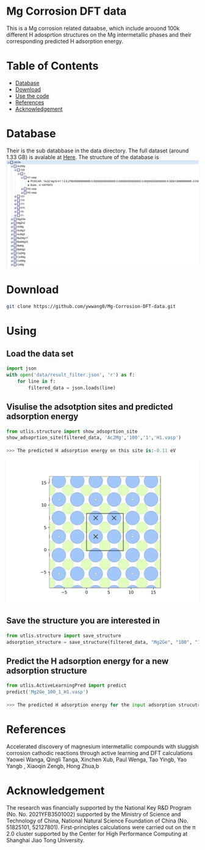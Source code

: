 # Mg Corrosion DFT data

This is a Mg corrosion related dataabse, which include arouond 100k different H adosprtion structures on the Mg intermetallic phases and their corresponding predicted H adsorption energy.

# Table of Contents

- [Database](#Database)
- [Download](#Download)
- [Use the code](#Use-the-code)
- [References](#reference)
- [Acknowledgement](#Acknowledgement)

# Database
Their is the sub databbase in the data directory. The full dataset (around 1.33 GB) is avalable at [Here](https://drive.google.com/file/d/12ixEDfre9fCH5Bzj6DQJ7tNa1DR2zNsL/view?usp=sharing). The structure of the database is
![](figure/data_structure.jpg)


# Download
```bash
git clone https://github.com/ywwang0/Mg-Corrosion-DFT-data.git
```

# Using
## Load the data set
```python
import json
with open('data/result_filter.json', 'r') as f:
    for line in f:
        filtered_data = json.loads(line)
```
## Visulise the adsotption sites and predicted adsorption energy
```python
from utlis.structure import show_adsoprtion_site
show_adsoprtion_site(filtered_data, 'Ac2Mg','100','1','H1.vasp')

>>> The predicted H adsorption energy on this site is:-0.11 eV
```
![](figure/ads_positioon.png)
## Save the structure you are interested in
```python
from utlis.structure import save_structure
adsorption_structure = save_structure(filtered_data, "Mg2Ge", "100", "1", "H1.vasp")
```
## Predict the H adsorption energy for a new adsorption structure
```python
from utlis.ActiveLearningPred import predict
predict('Mg2Ge_100_1_H1.vasp')

>>> The predicted H adsorption energy for the input adsorption strucutre is: 0.55 eV
```

# References
Accelerated discovery of magnesium intermetallic compounds with sluggish corrosion cathodic reactions through active learning and DFT calculations
Yaowei Wanga, Qingli Tanga, Xinchen Xub, Paul Wenga, Tao Yingb, Yao Yangb , Xiaoqin Zengb, Hong Zhua,b

# Acknowledgement
The research was financially supported by the National Key R&D Program (No. No. 2021YFB3501002) supported by the Ministry of Science and Technology of China, National Natural Science Foundation of China (No. 51825101, 52127801). First-principles calculations were carried out on the π 2.0 cluster supported by the Center for High Performance Computing at Shanghai Jiao Tong University.
